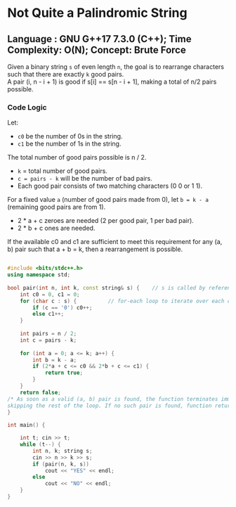 # Not Quite a Palindromic String
## Language : GNU G++17 7.3.0 (C++); Time Complexity: O(N); Concept: Brute Force

Given a binary string `s` of even length `n`, the goal is to rearrange characters such that there are exactly `k` good pairs.  
A pair (i, n - i + 1) is good if s[i] == s[n - i + 1], making a total of n/2 pairs possible.

### Code Logic

Let:
- `c0` be the number of 0s in the string.
- `c1` be the number of 1s in the string.  

The total number of good pairs possible is n / 2.  

- `k` = total number of good pairs.   
- `c = pairs - k` will be the number of bad pairs. 
- Each good pair consists of two matching characters (0 0 or 1 1).  

For a fixed value `a` (number of good pairs made from 0), let `b = k - a` (remaining good pairs are from 1).

- 2 * a + c zeroes are needed (2 per good pair, 1 per bad pair).
- 2 * b + c ones are needed.

If the available c0 and c1 are sufficient to meet this requirement for any (a, b) pair such that a + b = k, then a rearrangement is possible.

```cpp

#include <bits/stdc++.h>
using namespace std;
 
bool pair(int n, int k, const string& s) {    // s is called by reference as a constant to ensure it is not modified inside the function.
    int c0 = 0, c1 = 0;
    for (char c : s) {          // for-each loop to iterate over each character in the string
        if (c == '0') c0++;
        else c1++;
    }
 
    int pairs = n / 2;
    int c = pairs - k; 
    
    for (int a = 0; a <= k; a++) {
        int b = k - a;
        if (2*a + c <= c0 && 2*b + c <= c1) {
            return true;
        }
    }
    return false;
/* As soon as a valid (a, b) pair is found, the function terminates immediately by returning true,  
skipping the rest of the loop. If no such pair is found, function returns false. */
}
 
int main() {

    int t; cin >> t;
    while (t--) {
        int n, k; string s;
        cin >> n >> k >> s;
        if (pair(n, k, s))
            cout << "YES" << endl;
        else
            cout << "NO" << endl;
    }
}

```

